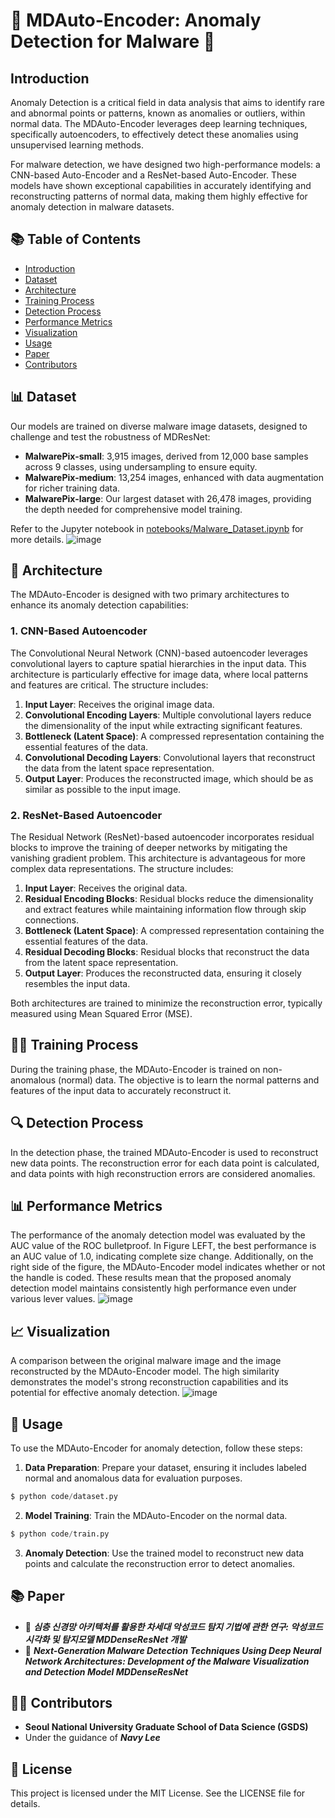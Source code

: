 # 🌟 MDAuto-Encoder: Anomaly Detection for Malware 🌟

## Introduction

Anomaly Detection is a critical field in data analysis that aims to identify rare and abnormal points or patterns, known as anomalies or outliers, within normal data. The MDAuto-Encoder leverages deep learning techniques, specifically autoencoders, to effectively detect these anomalies using unsupervised learning methods.

For malware detection, we have designed two high-performance models: a CNN-based Auto-Encoder and a ResNet-based Auto-Encoder. These models have shown exceptional capabilities in accurately identifying and reconstructing patterns of normal data, making them highly effective for anomaly detection in malware datasets.

## 📚 Table of Contents

- [Introduction](#introduction)
- [Dataset](#-dataset)
- [Architecture](#architecture)
- [Training Process](#training-process)
- [Detection Process](#detection-process)
- [Performance Metrics](#performance-metrics)
- [Visualization](#visualization)
- [Usage](#usage)
- [Paper](#-paper)
- [Contributors](#-contributors)

## 📊 Dataset

Our models are trained on diverse malware image datasets, designed to challenge and test the robustness of MDResNet:

- **MalwarePix-small**: 3,915 images, derived from 12,000 base samples across 9 classes, using undersampling to ensure equity.
- **MalwarePix-medium**: 13,254 images, enhanced with data augmentation for richer training data.
- **MalwarePix-large**: Our largest dataset with 26,478 images, providing the depth needed for comprehensive model training.

Refer to the Jupyter notebook in [notebooks/Malware_Dataset.ipynb](notebooks/Malware_Dataset.ipynb) for more details.
![image](https://github.com/Navy10021/MDAutoEncoder/assets/105137667/306185ba-9b86-4b37-8734-30786af5d20b)


## 🧩 Architecture

The MDAuto-Encoder is designed with two primary architectures to enhance its anomaly detection capabilities:

### 1. CNN-Based Autoencoder

The Convolutional Neural Network (CNN)-based autoencoder leverages convolutional layers to capture spatial hierarchies in the input data. This architecture is particularly effective for image data, where local patterns and features are critical. The structure includes:

1. **Input Layer**: Receives the original image data.
2. **Convolutional Encoding Layers**: Multiple convolutional layers reduce the dimensionality of the input while extracting significant features.
3. **Bottleneck (Latent Space)**: A compressed representation containing the essential features of the data.
4. **Convolutional Decoding Layers**: Convolutional layers that reconstruct the data from the latent space representation.
5. **Output Layer**: Produces the reconstructed image, which should be as similar as possible to the input image.

### 2. ResNet-Based Autoencoder

The Residual Network (ResNet)-based autoencoder incorporates residual blocks to improve the training of deeper networks by mitigating the vanishing gradient problem. This architecture is advantageous for more complex data representations. The structure includes:

1. **Input Layer**: Receives the original data.
2. **Residual Encoding Blocks**: Residual blocks reduce the dimensionality and extract features while maintaining information flow through skip connections.
3. **Bottleneck (Latent Space)**: A compressed representation containing the essential features of the data.
4. **Residual Decoding Blocks**: Residual blocks that reconstruct the data from the latent space representation.
5. **Output Layer**: Produces the reconstructed data, ensuring it closely resembles the input data.

Both architectures are trained to minimize the reconstruction error, typically measured using Mean Squared Error (MSE).

## 🏋️‍♂️ Training Process

During the training phase, the MDAuto-Encoder is trained on non-anomalous (normal) data. The objective is to learn the normal patterns and features of the input data to accurately reconstruct it.

## 🔍 Detection Process

In the detection phase, the trained MDAuto-Encoder is used to reconstruct new data points. The reconstruction error for each data point is calculated, and data points with high reconstruction errors are considered anomalies.

## 📊 Performance Metrics
The performance of the anomaly detection model was evaluated by the AUC value of the ROC bulletproof. 
In Figure LEFT, the best performance is an AUC value of 1.0, indicating complete size change. Additionally, on the right side of the figure, the MDAuto-Encoder model indicates whether or not the handle is coded. These results mean that the proposed anomaly detection model maintains consistently high performance even under various lever values.
![image](https://github.com/Navy10021/MDAutoEncoder/assets/105137667/4bb1264e-5553-45d1-90eb-fca8f448d079)


## 📈 Visualization
A comparison between the original malware image and the image reconstructed by the MDAuto-Encoder model. The high similarity demonstrates the model's strong reconstruction capabilities and its potential for effective anomaly detection.
![image](https://github.com/Navy10021/MDAutoEncoder/assets/105137667/8ac3f901-0fd0-4210-807a-3341468bfc5f)


## 🚀 Usage

To use the MDAuto-Encoder for anomaly detection, follow these steps:

1. **Data Preparation**: Prepare your dataset, ensuring it includes labeled normal and anomalous data for evaluation purposes.
```python
$ python code/dataset.py
```
2. **Model Training**: Train the MDAuto-Encoder on the normal data.
```python
$ python code/train.py
```
3. **Anomaly Detection**: Use the trained model to reconstruct new data points and calculate the reconstruction error to detect anomalies.

## 📚 Paper

- 📝 ***심층 신경망 아키텍처를 활용한 차세대 악성코드 탐지 기법에 관한 연구: 악성코드 시각화 및 탐지모델 MDDenseResNet 개발***
- 📝 ***Next-Generation Malware Detection Techniques Using Deep Neural Network Architectures: Development of the Malware Visualization and Detection Model MDDenseResNet***

## 👨‍💻 Contributors
- **Seoul National University Graduate School of Data Science (GSDS)**
- Under the guidance of ***Navy Lee***

## 📜 License
This project is licensed under the MIT License. See the LICENSE file for details.
